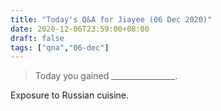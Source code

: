 ```yaml
---
title: "Today's Q&A for Jiayee (06 Dec 2020)"
date: 2020-12-06T23:59:00+08:00
draft: false
tags: ["qna","06-dec"]
---
```

> Today you gained ________________.

Exposure to Russian cuisine.
